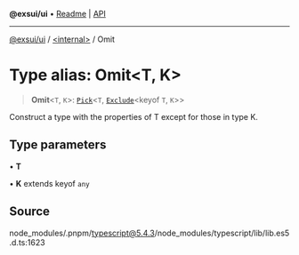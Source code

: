**@exsui/ui** • [Readme](../../README.md) \| [API](../../globals.md)

***

[@exsui/ui](../../README.md) / [\<internal\>](../README.md) / Omit

# Type alias: Omit\<T, K\>

> **Omit**\<`T`, `K`\>: [`Pick`](Pick.md)\<`T`, [`Exclude`](Exclude.md)\<keyof `T`, `K`\>\>

Construct a type with the properties of T except for those in type K.

## Type parameters

• **T**

• **K** extends keyof `any`

## Source

node\_modules/.pnpm/typescript@5.4.3/node\_modules/typescript/lib/lib.es5.d.ts:1623

